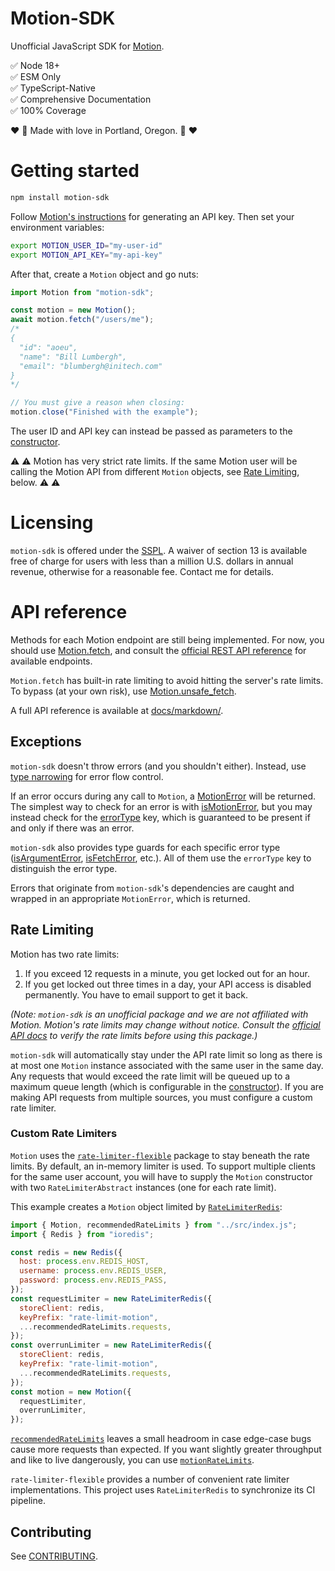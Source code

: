 # Motion-SDK

Unofficial JavaScript SDK for [Motion](https://www.usemotion.com/).

:white_check_mark: Node 18+  
:white_check_mark: ESM Only  
:white_check_mark: TypeScript-Native  
:white_check_mark: Comprehensive Documentation  
:white_check_mark: 100% Coverage

:heart: :evergreen_tree: Made with love in Portland, Oregon. :evergreen_tree: :heart:

# Getting started

```bash
npm install motion-sdk
```

Follow [Motion's instructions](https://help.usemotion.com/integrations/integrations-101/api-docs) for generating an API key. Then
set your environment variables:

```bash
export MOTION_USER_ID="my-user-id"
export MOTION_API_KEY="my-api-key"
```

After that, create a `Motion` object and go nuts:

```js
import Motion from "motion-sdk";

const motion = new Motion();
await motion.fetch("/users/me");
/*
{
  "id": "aoeu",
  "name": "Bill Lumbergh",
  "email": "blumbergh@initech.com"
}
*/

// You must give a reason when closing:
motion.close("Finished with the example");
```

The user ID and API key can instead be passed as parameters to the
[constructor](docs%2Fmarkdown%2Fmotion-sdk.motion._constructor_.md).

:warning: :warning: Motion has very strict rate limits. If the same Motion user
will be calling the Motion API from different `Motion` objects, see [Rate Limiting](#rate-limiting), below. :warning: :warning:

# Licensing

`motion-sdk` is offered under the [SSPL](https://en.wikipedia.org/wiki/Server_Side_Public_License).
A waiver of section 13 is available free of charge for users with less
than a million U.S. dollars in annual revenue, otherwise for a reasonable
fee. Contact me for details.

# API reference

Methods for each Motion endpoint are still being implemented. For now,
you should use [Motion.fetch](docs%2Fmarkdown%2Fmotion-sdk.motion.fetch.md), and consult the [official REST API reference](https://docs.usemotion.com/docs/motion-rest-api/44e37c461ba67-motion-rest-api)
for available endpoints.

`Motion.fetch` has built-in rate limiting to avoid hitting the server's
rate limits. To bypass (at your own risk), use [Motion.unsafe_fetch](docs%2Fmarkdown%2Fmotion-sdk.motion.unsafe_fetch.md).

A full API reference is available at [docs/markdown/](docs/markdown/motion-sdk.md).

## Exceptions

`motion-sdk` doesn't throw errors (and you shouldn't either). Instead,
use [type narrowing](https://www.typescriptlang.org/docs/handbook/2/narrowing.html) for error flow control.

If an error occurs during any call to `Motion`, a [MotionError](docs%2Fmarkdown%2Fmotion-sdk.motionerror.md) will be
returned. The simplest way to check for an error is with [isMotionError](docs%2Fmarkdown%2Fmotion-sdk.ismotionerror.md),
but you may instead check for the [errorType](docs%2Fmarkdown%2Fmotion-sdk.motionerror.errortype.md) key, which is
guaranteed to be present if and only if there was an error.

`motion-sdk` also provides type guards for each specific
error type ([isArgumentError](docs%2Fmarkdown%2Fmotion-sdk.isargumenterror.md),
[isFetchError](docs%2Fmarkdown%2Fmotion-sdk.isfetcherror.md), etc.). All
of them use the `errorType` key to distinguish the error type.

Errors that originate from `motion-sdk`'s dependencies are caught and
wrapped in an appropriate `MotionError`, which is returned.

## Rate Limiting

Motion has two rate limits:

1. If you exceed 12 requests in a minute, you get locked out for an hour.
2. If you get locked out three times in a day, your API access
   is disabled permanently. You have to email support to get it back.

_(Note: `motion-sdk` is an unofficial package and we are not affiliated
with Motion. Motion's rate limits may change without notice. Consult the
[official API docs](https://docs.usemotion.com/docs/motion-rest-api/44e37c461ba67-motion-rest-api)
to verify the rate limits before using this package.)_

`motion-sdk` will automatically stay under the API rate limit so long as
there is at most one `Motion` instance associated with the same user in
the same day. Any requests that would exceed the rate limit will be queued
up to a maximum queue length (which is configurable in the [constructor](docs%2Fmarkdown%2Fmotion-sdk.motion._constructor_.md)).
If you are making API requests from multiple sources, you must configure
a custom rate limiter.

### Custom Rate Limiters

`Motion` uses the [`rate-limiter-flexible`](https://github.com/animir/node-rate-limiter-flexible)
package to stay beneath the rate limits. By default, an in-memory limiter
is used. To support multiple clients for the same user account, you will
have to supply the `Motion` constructor with two `RateLimiterAbstract`
instances (one for each rate limit).

This example creates a `Motion` object limited by
[`RateLimiterRedis`](https://github.com/animir/node-rate-limiter-flexible/wiki/Redis):

```js
import { Motion, recommendedRateLimits } from "../src/index.js";
import { Redis } from "ioredis";

const redis = new Redis({
  host: process.env.REDIS_HOST,
  username: process.env.REDIS_USER,
  password: process.env.REDIS_PASS,
});
const requestLimiter = new RateLimiterRedis({
  storeClient: redis,
  keyPrefix: "rate-limit-motion",
  ...recommendedRateLimits.requests,
});
const overrunLimiter = new RateLimiterRedis({
  storeClient: redis,
  keyPrefix: "rate-limit-motion",
  ...recommendedRateLimits.requests,
});
const motion = new Motion({
  requestLimiter,
  overrunLimiter,
});
```

[`recommendedRateLimits`](docs/markdown/motion-sdk.recommendedratelimits.md)
leaves a small headroom in case edge-case bugs cause more requests than
expected. If you want slightly greater throughput and like to live dangerously,
you can use [`motionRateLimits`](docs/markdown/motion-sdk.motionratelimits.md).

`rate-limiter-flexible` provides a number of convenient rate limiter
implementations. This project uses `RateLimiterRedis` to synchronize
its CI pipeline.

## Contributing

See [CONTRIBUTING](CONTRIBUTING.md).
